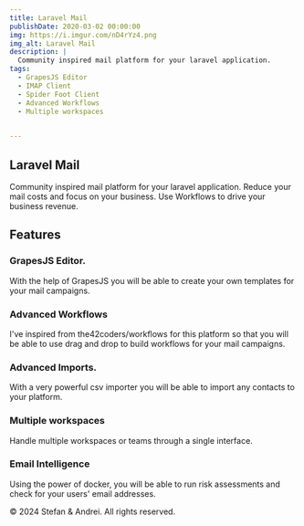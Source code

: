 ```yaml
---
title: Laravel Mail
publishDate: 2020-03-02 00:00:00
img: https://i.imgur.com/nD4rYz4.png
img_alt: Laravel Mail
description: |
  Community inspired mail platform for your laravel application.
tags:
  - GrapesJS Editor
  - IMAP Client
  - Spider Foot Client
  - Advanced Workflows
  - Multiple workspaces
  

---
```


## Laravel Mail
Community inspired mail platform for your laravel application.
Reduce your mail costs and focus on your business. Use Workflows to drive your business revenue.


## Features

### GrapesJS Editor.
With the help of GrapesJS you will be able to create your own templates for your mail campaigns.

### Advanced Workflows
I've inspired from the42coders/workflows for this platform
so that you will be able to use drag and drop to build workflows for your mail campaigns.


### Advanced Imports.
With a very powerful csv importer you will be able to import any contacts to your platform.

### Multiple workspaces
Handle multiple workspaces or teams through a single interface.

### Email Intelligence
Using the power of docker, you will be able to run risk assessments and check for your users' email addresses.

© 2024 Stefan & Andrei. All rights reserved.
